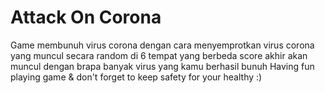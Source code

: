 # Attack On Corona
Game membunuh virus corona dengan cara menyemprotkan virus corona yang muncul secara random di 6 tempat yang berbeda 
score akhir akan muncul dengan brapa banyak virus yang kamu berhasil bunuh 
Having fun playing game & don't forget to keep safety for your healthy :)

